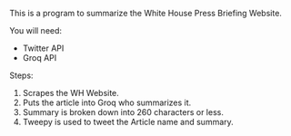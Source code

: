 This is a program to summarize the White House Press Briefing Website.

You will need:
- Twitter API
- Groq API

Steps:
1. Scrapes the WH Website.
2. Puts the article into Groq who summarizes it.
3. Summary is broken down into 260 characters or less.
4. Tweepy is used to tweet the Article name and summary.